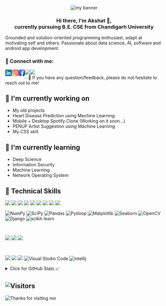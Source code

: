 <p align="center">
  <img src="Akshat Puri.png" alt="my banner" width="1000px" height="350px">
</p>

<h3 align="center">
Hi there, I'm Akshat 👋,
  <br>currently pursuing B.E. CSE from Chandigarh University
</h3>

Grounded and solution-oriented programming
enthusiast, adapt at motivating self and others. Passionate about data science, AI, software and
android app development.

### 🤝 Connect with me:

<a href=linkedin.com/in/akshat-puri-9967a41ab>
  <img align="left" src="linkedin.png" alt="Akshat-Puri | LinkedIn" width="21px"/></a>
<a href="https://www.instagram.com/akshat.puri/?hl=en">
  <img align="left" src="instagram.png" alt="Akshat-Puri | Instagram" width="21px"/></a>
<a href="https://www.facebook.com/akshat.puri.58/">
  <img align="left" src="facebook.png" alt="Akshat-Puri | Facebook" width="21px"/></a>
<a href="https://www.hackerrank.com/akshatpuri1010/">
  <img align="left" src="https://img.shields.io/badge/-HackerRank-3a424f?style=flat-square&logo=hackerrank" /></a>
<a href="https://stackoverflow.com/users/16492998/akshat-puri">
  <img align="left" src="https://img.shields.io/badge/-StackOverflow-FE7A16?style=flat-square&logo=stack-overflow&logoColor=white" /></a>
</br>
- 💬 If you have any question/feedback, please do not hesitate to reach out to me!

## 🔭 I'm currently working on

- My old projects
- Heart Disease Prediction using Machine Learning
- Mobile + Desktop Spotify Clone (Working on it soon...)
- PENUP Artist Suggestion using Machine Learning
- My CSS skill

## 🌱 I'm currently learning

- Deep Science
- Information Security
- Machine Learning
- Network Operating System

## 💼 Technical Skills

![](https://img.shields.io/badge/Code-C-informational?style=flat&logo=c&color=05122A)
![](https://img.shields.io/badge/Code-C++-informational?style=flat&logo=C%2B%2B&color=05122A)
![](https://img.shields.io/badge/Code-Java-informational?style=flat&logo=java&color=05122A)
![](https://img.shields.io/badge/Code-JavaScript-informational?style=flat&logo=JavaScript&color=05122A)
![](https://img.shields.io/badge/Code-Python-informational?style=flat&logo=python&color=05122A)
![](https://img.shields.io/badge/Code-Ruby-informational?style=flat&logo=Ruby&color=05122A)
![](https://img.shields.io/badge/Code-R-informational?style=flat&logo=R&color=05122A)
![](https://img.shields.io/badge/Code-HTML5-informational?style=flat&logo=HTML5&color=05122A)
![](https://img.shields.io/badge/Code-MySql-informational?style=flat&logo=mysql&color=05122A)

![NumPy](https://img.shields.io/badge/numpy-%23013243.svg?style=for-the-badge&logo=numpy&logoColor=white)
![SciPy](https://img.shields.io/badge/SciPy-%23013243.svg?style=for-the-badge&logo=scipy&logoColor=white)
![Pandas](https://img.shields.io/badge/pandas-%23150458.svg?style=for-the-badge&logo=pandas&logoColor=white)
![Pydoop](https://img.shields.io/badge/Pydoop-%23013243.svg?style=for-the-badge&logo=pydoop&logoColor=white)
![Matplotlib](https://img.shields.io/badge/Matplotlib-%23DE3163.svg?style=for-the-badge&logo=Matplotlib&logoColor=white)
![Seaborn](https://img.shields.io/badge/Seaborn-%23DE3163.svg?style=for-the-badge&logo=seaborn&logoColor=white)
![OpenCV](https://img.shields.io/badge/opencv-%23white.svg?style=for-the-badge&logo=opencv&logoColor=white)
![Django](https://img.shields.io/badge/Django-%23013243.svg?style=for-the-badge&logo=Django&logoColor=white)
![scikit-learn](https://img.shields.io/badge/scikit--learn-%23F7931E.svg?style=for-the-badge&logo=scikit-learn&logoColor=white)

</br>

![](https://img.shields.io/badge/Style-Bootstrap-informational?style=flat&logo=Bootstrap&color=7952B3)
![](https://img.shields.io/badge/Style-CSS3-informational?style=flat&logo=CSS3&color=1572B6)
![](https://img.shields.io/badge/Style-styled--components-informational?style=flat&logo=styled-components&color=DB7093)
[](https://img.shields.io/badge/Style-Material--UI-informational?style=flat&logo=Material-UI&color=0081CB)

</br>

![](https://img.shields.io/badge/Tools-Postman-informational?style=flat&logo=Postman&color=FF6C37)
![](https://img.shields.io/badge/Tools-Git-informational?style=flat&logo=Git&color=F05032)
![](https://img.shields.io/badge/Tools-GitHub-informational?style=flat&logo=GitHub&color=181717)
![Visual Studio Code](https://img.shields.io/badge/-Visual%20Studio%20Code-05122A?style=flat&logo=visual-studio-code&logoColor=007ACC)
<a><img src="https://raw.githubusercontent.com/asknkitkr/icon-set/553e000769aceef8fc55dbfdbdd651660919636c/svg/x36/IntelliJ.svg" alt="intellij" width="25px" height="25px"/> </a>


<details>
<summary>Click for GitHub Stats 📈</summary>
  
<p>
  <a href="https://github.com/Akshat-Puri/Akshat-Puri">
  <img align="left" src="https://github-readme-stats.vercel.app/api?username=Akshat-Puri&show_icons=true&theme=dark&repo=Akshat-Puri" /></a>
  
  [![Top Langs](https://github-readme-stats.vercel.app/api/top-langs/?username=Akshat-Puri&layout=compact&show_icons=true&theme=dark)](https://github.com/Akshat-Puri/github-readme-stats)
  
  </p>
</details>

## ![Visitors](https://visitor-badge.glitch.me/badge?page_id=Akshat-Puri.Akshat-Puri)

<img height="50" alt="Thanks for visiting me" width="100%" src="https://raw.githubusercontent.com/BrunnerLivio/brunnerlivio/master/images/marquee.svg" />
